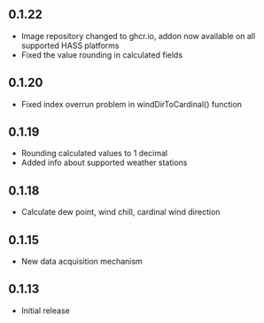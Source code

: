 ## 0.1.22

- Image repository changed to ghcr.io, addon now available on all supported HASS platforms
- Fixed the value rounding in calculated fields

## 0.1.20

- Fixed index overrun problem in windDirToCardinal() function

## 0.1.19

- Rounding calculated values to 1 decimal
- Added info about supported weather stations


## 0.1.18

- Calculate dew point, wind chill, cardinal wind direction


## 0.1.15
- New data acquisition mechanism

## 0.1.13

- Initial release
